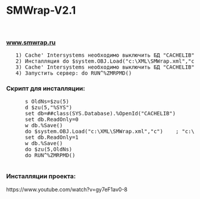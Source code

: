 # SMWrap-V2.1
<br><h3>www.smwrap.ru</h3>
<pre>
   1) Cache' Intersystems необходимо выключить БД "CACHELIB" из режима только чтения. 
   2) Инсталляция do $system.OBJ.Load("c:\XML\SMWrap.xml","c") 
   3) Cache' Intersystems необходимо выключить БД "CACHELIB" в режима только чтения. 
   4) Запустить сервер: do RUN^%ZMRPMD()               
</pre>

 <h3> Скрипт для инсталляции:</h3>
 <pre>
      s OldNs=$zu(5)
      d $zu(5,"%SYS")
      set db=##class(SYS.Database).%OpenId("CACHELIB")
      set db.ReadOnly=0 
      w db.%Save()
      do $system.OBJ.Load("c:\XML\SMWrap.xml","c")    ; "c:\XML\SMWrap.xml" - путь к файлу на сервере   
      set db.ReadOnly=1
      w db.%Save()
      do $zu(5,OldNs)
      do RUN^%ZMRPMD()
 </pre>
 <h3>Инсталляции проекта: </h3>
https://www.youtube.com/watch?v=gy7eF1av0-8 
